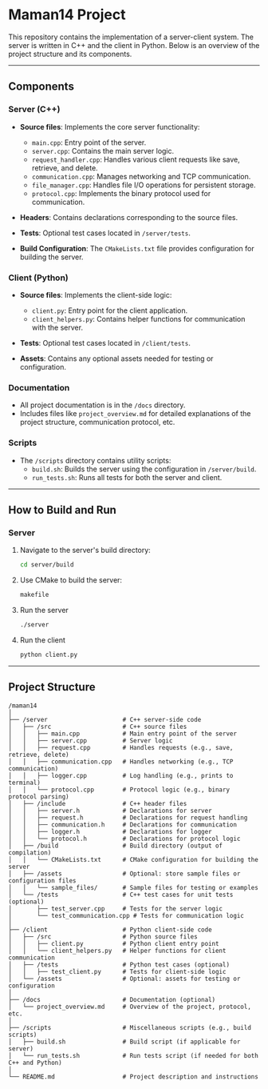 # Maman14 Project

This repository contains the implementation of a server-client system. The server is written in C++ and the client in Python. Below is an overview of the project structure and its components.

---

## Components

### **Server (C++)**
- **Source files**: Implements the core server functionality:
  - `main.cpp`: Entry point of the server.
  - `server.cpp`: Contains the main server logic.
  - `request_handler.cpp`: Handles various client requests like save, retrieve, and delete.
  - `communication.cpp`: Manages networking and TCP communication.
  - `file_manager.cpp`: Handles file I/O operations for persistent storage.
  - `protocol.cpp`: Implements the binary protocol used for communication.

- **Headers**: Contains declarations corresponding to the source files.

- **Tests**: Optional test cases located in `/server/tests`.

- **Build Configuration**: The `CMakeLists.txt` file provides configuration for building the server.

### **Client (Python)**
- **Source files**: Implements the client-side logic:
  - `client.py`: Entry point for the client application.
  - `client_helpers.py`: Contains helper functions for communication with the server.

- **Tests**: Optional test cases located in `/client/tests`.

- **Assets**: Contains any optional assets needed for testing or configuration.

### **Documentation**
- All project documentation is in the `/docs` directory.
- Includes files like `project_overview.md` for detailed explanations of the project structure, communication protocol, etc.

### **Scripts**
- The `/scripts` directory contains utility scripts:
  - `build.sh`: Builds the server using the configuration in `/server/build`.
  - `run_tests.sh`: Runs all tests for both the server and client.

---

## How to Build and Run

### **Server**
1. Navigate to the server's build directory:
   ```bash
   cd server/build
   ```
2. Use CMake to build the server:
    ```bash
    makefile
    ```
3. Run the server
    ```bash
    ./server
    ```

4. Run the client
    ```bash
    python client.py
    ```
---

## Project Structure

```plaintext
/maman14
│
├── /server                     # C++ server-side code
│   ├── /src                    # C++ source files
│   │   ├── main.cpp            # Main entry point of the server
│   │   ├── server.cpp          # Server logic
│   │   ├── request.cpp         # Handles requests (e.g., save, retrieve, delete)
│   │   ├── communication.cpp   # Handles networking (e.g., TCP communication)
│   │   ├── logger.cpp          # Log handling (e.g., prints to terminal)
│   │   └── protocol.cpp        # Protocol logic (e.g., binary protocol parsing)
│   ├── /include                # C++ header files
│   │   ├── server.h            # Declarations for server
│   │   ├── request.h           # Declarations for request handling
│   │   ├── communication.h     # Declarations for communication
│   │   ├── logger.h            # Declarations for logger
│   │   └── protocol.h          # Declarations for protocol logic
│   ├── /build                  # Build directory (output of compilation)
│   │   └── CMakeLists.txt      # CMake configuration for building the server
│   ├── /assets                 # Optional: store sample files or configuration files
│   │   └── sample_files/       # Sample files for testing or examples
│   └── /tests                  # C++ test cases for unit tests (optional)
│       ├── test_server.cpp     # Tests for the server logic
│       └── test_communication.cpp # Tests for communication logic
│
├── /client                     # Python client-side code
│   ├── /src                    # Python source files
│   │   ├── client.py           # Python client entry point
│   │   └── client_helpers.py   # Helper functions for client communication
│   ├── /tests                  # Python test cases (optional)
│   │   ├── test_client.py      # Tests for client-side logic
│   └── /assets                 # Optional: assets for testing or configuration
│
├── /docs                       # Documentation (optional)
│   └── project_overview.md     # Overview of the project, protocol, etc.
│
├── /scripts                    # Miscellaneous scripts (e.g., build scripts)
│   ├── build.sh                # Build script (if applicable for server)
│   └── run_tests.sh            # Run tests script (if needed for both C++ and Python)
│
└── README.md                   # Project description and instructions
```